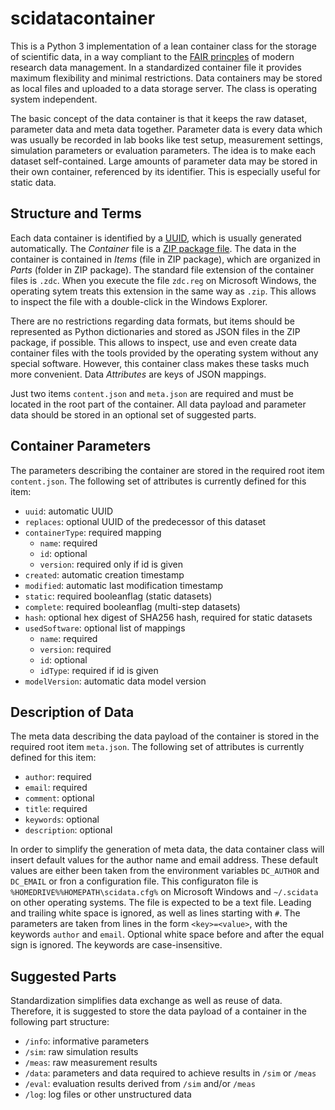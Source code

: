 # scidatacontainer

This is a Python 3 implementation of a lean container class for the storage of scientific data, in a way compliant to the [FAIR princples](https://en.wikipedia.org/wiki/FAIR_data) of modern research data management. In a standardized container file it provides maximum flexibility and minimal restrictions. Data containers may be stored as local files and uploaded to a data storage server. The class is operating system independent.

The basic concept of the data container is that it keeps the raw dataset, parameter data and meta data together. Parameter data is every data which was usually be recorded in lab books like test setup, measurement settings, simulation parameters or evaluation parameters. The idea is to make each dataset self-contained. Large amounts of parameter data may be stored in their own container, referenced by its identifier. This is especially useful for static data.

## Structure and Terms

Each data container is identified by a [UUID](https://en.wikipedia.org/wiki/Universally_unique_identifier), which is usually generated automatically. The *Container* file is a [ZIP package file](https://en.wikipedia.org/wiki/ZIP_(file_format)). The data in the container is contained in *Items* (file in ZIP package), which are organized in *Parts* (folder in ZIP package). The standard file extension of the container files is `.zdc`. When you execute the file `zdc.reg` on Microsoft Windows, the operating sytem treats this extension in the same way as `.zip`. This allows to inspect the file with a double-click in the Windows Explorer.

There are no restrictions regarding data formats, but items should be represented as Python dictionaries and stored as JSON files in the ZIP package, if possible. This allows to inspect, use and even create data container files with the tools provided by the operating system without any special software. However, this container class makes these tasks much more convenient. Data *Attributes* are keys of JSON mappings.

Just two items `content.json` and `meta.json` are required and must be located in the root part of the container. All data payload and parameter data should be stored in an optional set of suggested parts.

## Container Parameters

The parameters describing the container are stored in the required root item `content.json`. The following set of attributes is currently defined for this item:

- `uuid`: automatic UUID
- `replaces`: optional UUID of the predecessor of this dataset
- `containerType`: required mapping
    + `name`: required
    + `id`: optional
    + `version`: required only if id is given
- `created`: automatic creation timestamp
- `modified`: automatic last modification timestamp
- `static`: required booleanflag (static datasets)
- `complete`: required booleanflag (multi-step datasets)
- `hash`: optional hex digest of SHA256 hash, required for static datasets
- `usedSoftware`: optional list of mappings
    + `name`: required
    + `version`: required
    + `id`: optional
    + `idType`: required if id is given
- `modelVersion`: automatic data model version

## Description of Data

The meta data describing the data payload of the container is stored in the required root item `meta.json`. The following set of attributes is currently defined for this item:

- `author`: required
- `email`: required
- `comment`: optional
- `title`: required
- `keywords`: optional
- `description`: optional

In order to simplify the generation of meta data, the data container class will insert default values for the author name and email address. These default values are either been taken from the environment variables `DC_AUTHOR` and `DC_EMAIL` or fron a configuration file. This configuraton file is `%HOMEDRIVE%%HOMEPATH\scidata.cfg%` on Microsoft Windows and `~/.scidata` on other operating systems. The file is expected to be a text file. Leading and trailing white space is ignored, as well as lines starting with `#`. The parameters are taken from lines in the form `<key>=<value>`, with the keywords `author` and `email`. Optional white space before and after the equal sign is ignored. The keywords are case-insensitive.

## Suggested Parts

Standardization simplifies data exchange as well as reuse of data. Therefore, it is suggested to store the data payload of a container in the following part structure:

- `/info`: informative parameters
- `/sim`: raw simulation results
- `/meas`: raw measurement results
- `/data`: parameters and data required to achieve results in `/sim` or `/meas`
- `/eval`: evaluation results derived from `/sim` and/or `/meas`
- `/log`: log files or other unstructured data


